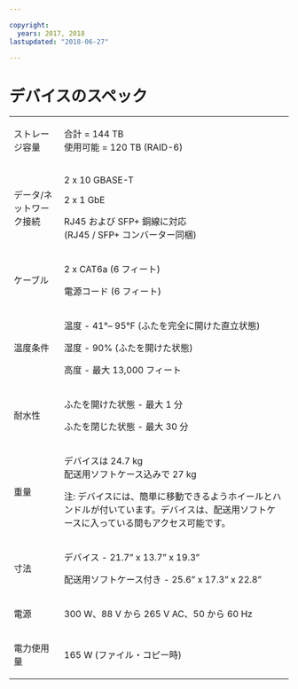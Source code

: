 ```yaml
---

copyright:
  years: 2017, 2018
lastupdated: "2018-06-27"

---
```



# デバイスのスペック

<table role="presentation">
        <colgroup>
          <col/>
          <col/>
        </colgroup>
          <tr>
            <td><p>ストレージ容量</p></td>
            <td>
              <p>合計 = 144 TB<br/>使用可能 = 120 TB (RAID-6)</p>
            </td>
          </tr>
          <tr>
            <td><p>データ/ネットワーク接続</p></td>
            <td>
              <p>2 x 10 GBASE-T</p>
              <p>2 x 1 GbE</p>
              <p>RJ45 および SFP+ 銅線に対応 <br/> (RJ45 / SFP+ コンバーター同梱)</p>
            </td>
          </tr>
          <tr>
            <td><p>ケーブル</p></td>
            <td>
              <p>2 x CAT6a (6 フィート)</p>
              <p>電源コード (6 フィート)</p>
            </td>
          </tr>
          <tr>
            <td><p>温度条件</p></td>
            <td>
              <p>温度 -  41°– 95°F (ふたを完全に開けた直立状態)</p>
              <p>湿度 - 90% (ふたを開けた状態)</p>
              <p>高度 - 最大 13,000 フィート</p>
            </td>
          </tr>
          <tr>
            <td><p>耐水性</p></td>
            <td>
              <p>ふたを開けた状態 - 最大 1 分</p>
              <p>ふたを閉じた状態 - 最大 30 分</p>
            </td>
          </tr>
          <tr>
            <td><p>重量</p></td>
            <td>
              <p>デバイスは 24.7 kg<br/>配送用ソフトケース込みで 27 kg</p>
              <p>注: デバイスには、簡単に移動できるようホイールとハンドルが付いています。デバイスは、配送用ソフトケースに入っている間もアクセス可能です。</p>
            </td>
          </tr>
          <tr>
            <td><p>寸法</p></td>
            <td>
              <p>デバイス - 21.7” x 13.7” x 19.3”</p>
              <p>配送用ソフトケース付き - 25.6” x 17.3” x 22.8”</p>
            </td>
          </tr>
          <tr>
            <td><p>電源</p></td>
            <td>
              <p>300 W、88 V から 265 V AC、50 から 60 Hz</p>
            </td>
          </tr>
          <tr>
            <td><p>電力使用量</p></td>
            <td>
              <p>165 W (ファイル・コピー時)</p>
            </td>
          </tr>
</table>
